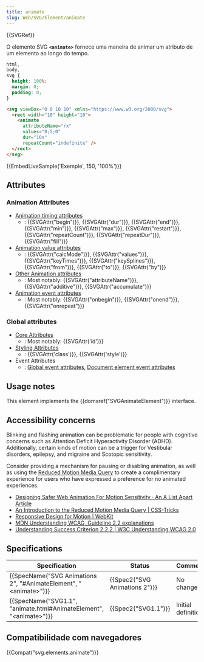 ```yaml
---
title: animate
slug: Web/SVG/Element/animate
---
```


{{SVGRef}}

O elemento SVG **`<animate>`** fornece uma maneira de animar um atributo de um elemento ao longo do tempo.

```css hidden
html,
body,
svg {
  height: 100%;
  margin: 0;
  padding: 0;
}
```

```html
<svg viewBox="0 0 10 10" xmlns="https://www.w3.org/2000/svg">
  <rect width="10" height="10">
    <animate
      attributeName="rx"
      values="0;5;0"
      dur="10s"
      repeatCount="indefinite" />
  </rect>
</svg>
```

{{EmbedLiveSample('Exemple', 150, '100%')}}

## Attributes

### Animation Attributes

- [Animation timing attributes](/docs/Web/SVG/Attribute#Animation_Timing_Attributes)
  - : {{SVGAttr("begin")}}, {{SVGAttr("dur")}}, {{SVGAttr("end")}}, {{SVGAttr("min")}}, {{SVGAttr("max")}}, {{SVGAttr("restart")}}, {{SVGAttr("repeatCount")}}, {{SVGAttr("repeatDur")}}, {{SVGAttr("fill")}}
- [Animation value attributes](/docs/Web/SVG/Attribute#Animation_Value_Attributes)
  - : {{SVGAttr("calcMode")}}, {{SVGAttr("values")}}, {{SVGAttr("keyTimes")}}, {{SVGAttr("keySplines")}}, {{SVGAttr("from")}}, {{SVGAttr("to")}}, {{SVGAttr("by")}}
- [Other Animation attributes](/docs/Web/SVG/Attribute#Animation_Attributes)
  - : Most notably: {{SVGAttr("attributeName")}}, {{SVGAttr("additive")}}, {{SVGAttr("accumulate")}}
- [Animation event attributes](/docs/Web/SVG/Attribute/Events#Animation_Event_Attributes)
  - : Most notably: {{SVGAttr("onbegin")}}, {{SVGAttr("onend")}}, {{SVGAttr("onrepeat")}}

### Global attributes

- [Core Attributes](/docs/Web/SVG/Attribute/Core)
  - : Most notably: {{SVGAttr('id')}}
- [Styling Attributes](/docs/Web/SVG/Attribute/Styling)
  - : {{SVGAttr('class')}}, {{SVGAttr('style')}}
- Event Attributes
  - : [Global event attributes](/docs/Web/SVG/Attribute/Events#Global_Event_Attributes), [Document element event attributes](/docs/Web/SVG/Attribute/Events#Document_Element_Event_Attributes)

## Usage notes

This element implements the {{domxref("SVGAnimateElement")}} interface.

## Accessibility concerns

Blinking and flashing animation can be problematic for people with cognitive concerns such as Attention Deficit Hyperactivity Disorder (ADHD). Additionally, certain kinds of motion can be a trigger for Vestibular disorders, epilepsy, and migraine and Scotopic sensitivity.

Consider providing a mechanism for pausing or disabling animation, as well as using the [Reduced Motion Media Query](/pt-BR/docs/Web/CSS/@media/prefers-reduced-motion) to create a complimentary experience for users who have expressed a preference for no animated experiences.

- [Designing Safer Web Animation For Motion Sensitivity · An A List Apart Article](https://alistapart.com/article/designing-safer-web-animation-for-motion-sensitivity)
- [An Introduction to the Reduced Motion Media Query | CSS-Tricks](https://css-tricks.com/introduction-reduced-motion-media-query/)
- [Responsive Design for Motion | WebKit](https://webkit.org/blog/7551/responsive-design-for-motion/)
- [MDN Understanding WCAG, Guideline 2.2 explanations](/pt-BR/docs/Web/Accessibility/Understanding_WCAG/Operable#Guideline_2.2_%E2%80%94_Enough_Time_Provide_users_enough_time_to_read_and_use_content)
- [Understanding Success Criterion 2.2.2 | W3C Understanding WCAG 2.0](https://www.w3.org/TR/UNDERSTANDING-WCAG20/time-limits-pause.html)

## Specifications

| Specification                                                            | Status                        | Comment            |
| ------------------------------------------------------------------------ | ----------------------------- | ------------------ |
| {{SpecName("SVG Animations 2", "#AnimateElement", "&lt;animate&gt;")}}   | {{Spec2("SVG Animations 2")}} | No change          |
| {{SpecName("SVG1.1", "animate.html#AnimateElement", "&lt;animate&gt;")}} | {{Spec2("SVG1.1")}}           | Initial definition |

## Compatibilidade com navegadores

{{Compat("svg.elements.animate")}}
